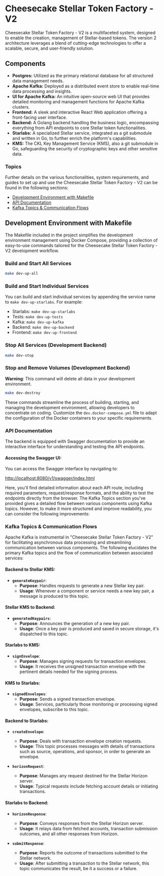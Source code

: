 # Cheesecake Stellar Token Factory - V2

Cheesecake Stellar Token Factory - V2 is a multifaceted system, designed to enable the creation, management of Stellar-based tokens.
The version 2 architecture leverages a blend of cutting-edge technologies to offer a scalable, secure, and user-friendly solution.

## Components

- **Postgres:** Utilized as the primary relational database for all structured data management needs.
- **Apache Kafka:** Deployed as a distributed event store to enable real-time data processing and insights.
- **UI for Apache Kafka:** An intuitive open-source web UI that provides detailed monitoring and management functions for Apache Kafka clusters.
- **Frontend:** A sleek and interactive React Web application offering a front-facing user interface.
- **Backend:** A Golang backend handling the business logic, encompassing everything from API endpoints to core Stellar token functionalities.
- **Starlabs:** A specialized Stellar service, integrated as a git submodule and written in Go, to further enrich the platform's capabilities.
- **KMS:** The CKL Key Management Service (KMS), also a git submodule in Go, safeguarding the security of cryptographic keys and other sensitive data.

### Topics

Further details on the various functionalities, system requirements, and guides to set up and use the Cheesecake Stellar Token Factory - V2 can be found in the following sections:

- [Development Environment with Makefile](#development-environment-with-makefile)
- [API Documentation](#api-documentation)
- [Kafka Topics & Communication Flows](#kafka-topics--communication-flows)

## Development Environment with Makefile

The Makefile included in the project simplifies the development environment management using Docker Compose, providing a collection of easy-to-use commands tailored for the Cheesecake Stellar Token Factory - V2 development workflow.

### Build and Start All Services

```bash
make dev-up-all
```

### Build and Start Individual Services

You can build and start individual services by appending the service name to `make dev-up-starlabs`. For example:

- Starlabs: `make dev-up-starlabs`
- Tests: `make dev-up-tests`
- Kafka: `make dev-up-kafka`
- Backend: `make dev-up-backend`
- Frontend: `make dev-up-frontend`

### Stop All Services (Development Backend)

```bash
make dev-stop
```

### Stop and Remove Volumes (Development Backend)

**Warning**: This command will delete all data in your development environment.

```bash
make dev-destroy
```

These commands streamline the process of building, starting, and managing the development environment, allowing developers to concentrate on coding. Customize the `dev.docker-compose.yml` file to adapt the configuration of the Docker containers to your specific requirements.

### **API Documentation**

The backend is equipped with Swagger documentation to provide an interactive interface for understanding and testing the API endpoints.

#### Accessing the Swagger UI:

You can access the Swagger interface by navigating to:

[http://localhost:8080/v1/swagger/index.html](http://localhost:8080/v1/swagger/index.html)

Here, you'll find detailed information about each API route, including required parameters, request/response formats, and the ability to test the endpoints directly from the browser.
The Kafka Topics section you've provided gives a detailed flow between various components using Kafka topics. However, to make it more structured and improve readability, you can consider the following improvements:

### **Kafka Topics & Communication Flows**

Apache Kafka is instrumental in "Cheesecake Stellar Token Factory - V2" for facilitating asynchronous data processing and streamlining communication between various components. The following elucidates the primary Kafka topics and the flow of communication between associated services:

#### **Backend to Stellar KMS**:

- **`generateKeypair`**:
  - **Purpose**: Handles requests to generate a new Stellar key pair.
  - **Usage**: Whenever a component or service needs a new key pair, a message is produced to this topic.

#### **Stellar KMS to Backend**:

- **`generatedKeypairs`**:
  - **Purpose**: Announces the generation of a new key pair.
  - **Usage**: Once a key pair is produced and saved in secure storage, it's dispatched to this topic.

#### **Starlabs to KMS**:

- **`signEnvelope`**:
  - **Purpose**: Manages signing requests for transaction envelopes.
  - **Usage**: It receives the unsigned transaction envelope with the pertinent details needed for the signing process.

#### **KMS to Starlabs**:

- **`signedEnvelopes`**:
  - **Purpose**: Sends a signed transaction envelope.
  - **Usage**: Services, particularly those monitoring or processing signed envelopes, subscribe to this topic.

#### **Backend to Starlabs**:

- **`createEnvelope`**:

  - **Purpose**: Deals with transaction envelope creation requests.
  - **Usage**: This topic processes messages with details of transactions such as source, operations, and sponsor, in order to generate an envelope.

- **`horizonRequest`**:
  - **Purpose**: Manages any request destined for the Stellar Horizon server.
  - **Usage**: Typical requests include fetching account details or initiating transactions.

#### **Starlabs to Backend**:

- **`horizonResponse`**:

  - **Purpose**: Conveys responses from the Stellar Horizon server.
  - **Usage**: It relays data from fetched accounts, transaction submission outcomes, and all other responses from Horizon.

- **`submitResponse`**:
  - **Purpose**: Reports the outcome of transactions submitted to the Stellar network.
  - **Usage**: After submitting a transaction to the Stellar network, this topic communicates the result, be it a success or a failure.
